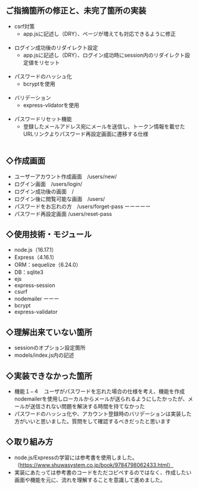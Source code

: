 ## ご指摘箇所の修正と、未完了箇所の実装
- csrf対策
  - app.jsに記述し（DRY）、ページが増えても対応できるように修正<br><br>
- ログイン成功後のリダイレクト設定
  - app.jsに記述し（DRY）、ログイン成功時にsession内のリダイレクト設定値をリセット<br><br>
- パスワードのハッシュ化
  - bcryptを使用<br><br>
- バリデーション
  - express-vlidatorを使用<br><br>
- パスワードリセット機能
  - 登録したメールアドレス宛にメールを送信し、トークン情報を載せたURLリンクよりパスワード再設定画面に遷移する仕様<br><br>

## ◇作成画面
- ユーザーアカウント作成画面　/users/new/
- ログイン画面　/users/login/
- ログイン成功後の画面　/
- ログイン後に閲覧可能な画面　/users/
- パスワードをお忘れの方　/users/forget-pass
ーーーーー
- パスワード再設定画面 /users/reset-pass

## ◇使用技術・モジュール
- node.js（16.17.1）
- Express（4.16.1）
- ORM：sequelize（6.24.0）
- DB：sqlite3
- ejs
- express-session
- csurf
- nodemailer
ーーー
- bcrypt
- express-validator

## ◇理解出来ていない箇所
- sessionのオプション設定箇所
- models/index.js内の記述

## ◇実装できなかった箇所
- 機能１−４　ユーザがパスワードを忘れた場合の仕様を考え、機能を作成<br>nodemailerを使用しローカルからメールが送られるようにしたかったが、メールが送信されない問題を解決する時間を持てなかった
- パスワードのハッシュ化や、アカウント登録時のバリデーションは実装した方がいいと思いました。質問をして確認するべきだったと思います

## ◇取り組み方
- node.js/Expressの学習には参考書を使用しました。（https://www.shuwasystem.co.jp/book/9784798062433.html）
- 実装にあたっては参考書のコードをただコピペするのではなく、作成したい画面や機能を元に、流れを理解することを意識して進めました。

